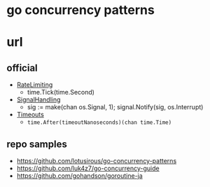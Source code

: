 # go concurrency patterns

# url

## official
+ [RateLimiting](https://github.com/golang/go/wiki/RateLimiting)
  + time.Tick(time.Second)
+ [SignalHandling](https://github.com/golang/go/wiki/SignalHandling)
  + sig := make(chan os.Signal, 1); signal.Notify(sig, os.Interrupt)
+ [Timeouts](https://github.com/golang/go/wiki/Timeouts)
  + `time.After(timeoutNanoseconds)(chan time.Time)`

## repo samples
+ https://github.com/lotusirous/go-concurrency-patterns
+ https://github.com/luk4z7/go-concurrency-guide
+ https://github.com/gohandson/goroutine-ja
